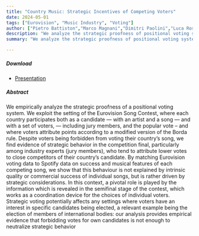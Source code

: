 ```yaml
---
title: "Country Music: Strategic Incentives of Competing Voters" 
date: 2024-05-01
tags: ["Eurovision", "Music Industry", "Voting"]
author: ["Pietro Battiston","Marco Magnani","Dimitri Paolini","Luca Rossi"]
description: "We analyze the strategic proofness of positional voting systems using Eurovision Song Contest data. Our findings reveal strategic voting behaviors, particularly among jury members, influenced by semifinal stage information rather than song quality, suggesting strategic considerations drive voter choices." 
summary: "We analyze the strategic proofness of positional voting systems using Eurovision Song Contest data. Our findings reveal strategic voting behaviors, particularly among jury members, influenced by semifinal stage information rather than song quality, suggesting strategic considerations drive voter choices." 

---
```

##### Download

+ [Presentation](https://lrossi95.github.io/papers/paper2/country_music.pdf)

##### Abstract

We empirically analyze the strategic proofness of a positional voting system. We exploit the setting of the Eurovision Song Contest, where each country participates both as a candidate — with an artist and a song — and with a set of voters, — including jury members, and the popular vote – and where voters attribute points according to a modified version of the Borda rule. Despite voters being forbidden from voting their country’s song, we find evidence of strategic behavior in the competition final, particularly among industry experts (jury members), who tend to attribute lower votes to close competitors of their
country’s candidate. By matching Eurovision voting data to Spotify data on success and musical features of each competing song, we show that this behaviour is not explained by intrinsic quality or commercial success of individual songs, but is rather driven by strategic considerations. In this context, a pivotal role is played by the information which is revealed in the semifinal stage of the contest, which works as a coordination device for the choices of individual voters. Strategic voting potentially affects any settings where voters have an interest in specific candidates being elected, a relevant example being the election of members of international bodies: our analysis provides empirical evidence that forbidding votes for own candidates is not enough to neutralize strategic behavior
